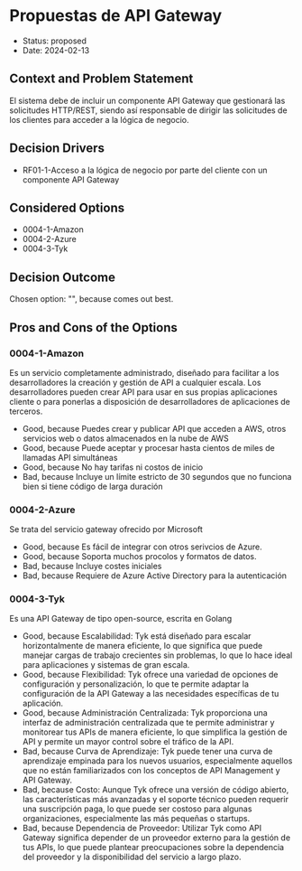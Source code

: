 # Propuestas de API Gateway

* Status: proposed
* Date: 2024-02-13

## Context and Problem Statement

El sistema debe de incluir un componente API Gateway que gestionará las solicitudes HTTP/REST, siendo así responsable de dirigir las solicitudes de los clientes para acceder a la lógica de negocio.

## Decision Drivers

* RF01-1-Acceso a la lógica de negocio por parte del cliente con un componente API Gateway

## Considered Options

* 0004-1-Amazon
* 0004-2-Azure
* 0004-3-Tyk

## Decision Outcome

Chosen option: "", because comes out best.

## Pros and Cons of the Options

### 0004-1-Amazon

Es un servicio completamente administrado, diseñado para facilitar a los desarrolladores la creación y gestión de API a cualquier escala. Los desarrolladores pueden crear API para usar en sus propias aplicaciones cliente o para ponerlas a disposición de desarrolladores de aplicaciones de terceros.

* Good, because Puedes crear y publicar API que acceden a AWS, otros servicios web o datos almacenados en la nube de AWS
* Good, because Puede aceptar y procesar hasta cientos de miles de llamadas API simultáneas
* Good, because No hay tarifas ni costos de inicio
* Bad, because Incluye un límite estricto de 30 segundos que no funciona bien si tiene código de larga duración

### 0004-2-Azure

Se trata del servicio gateway ofrecido por Microsoft

* Good, because Es fácil de integrar con otros serivcios de Azure.
* Good, because Soporta muchos procolos y formatos de datos.
* Bad, because Incluye costes iniciales
* Bad, because Requiere de Azure Active Directory para la autenticación

### 0004-3-Tyk

Es una API Gateway de tipo open-source, escrita en Golang

* Good, because Escalabilidad: Tyk está diseñado para escalar horizontalmente de manera eficiente, lo que significa que puede manejar cargas de trabajo crecientes sin problemas, lo que lo hace ideal para aplicaciones y sistemas de gran escala.
* Good, because Flexibilidad: Tyk ofrece una variedad de opciones de configuración y personalización, lo que te permite adaptar la configuración de la API Gateway a las necesidades específicas de tu aplicación.
* Good, because Administración Centralizada: Tyk proporciona una interfaz de administración centralizada que te permite administrar y monitorear tus APIs de manera eficiente, lo que simplifica la gestión de API y permite un mayor control sobre el tráfico de la API.
* Bad, because Curva de Aprendizaje: Tyk puede tener una curva de aprendizaje empinada para los nuevos usuarios, especialmente aquellos que no están familiarizados con los conceptos de API Management y API Gateway.
* Bad, because Costo: Aunque Tyk ofrece una versión de código abierto, las características más avanzadas y el soporte técnico pueden requerir una suscripción paga, lo que puede ser costoso para algunas organizaciones, especialmente las más pequeñas o startups.
* Bad, because Dependencia de Proveedor: Utilizar Tyk como API Gateway significa depender de un proveedor externo para la gestión de tus APIs, lo que puede plantear preocupaciones sobre la dependencia del proveedor y la disponibilidad del servicio a largo plazo.
